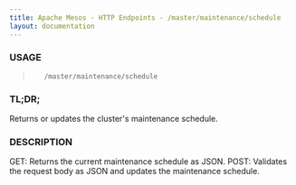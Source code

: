 ```yaml
---
title: Apache Mesos - HTTP Endpoints - /master/maintenance/schedule
layout: documentation
---
```

<!--- This is an automatically generated file. DO NOT EDIT! --->

### USAGE ###
>        /master/maintenance/schedule

### TL;DR; ###
Returns or updates the cluster's maintenance schedule.

### DESCRIPTION ###
GET: Returns the current maintenance schedule as JSON.
POST: Validates the request body as JSON
  and updates the maintenance schedule.
